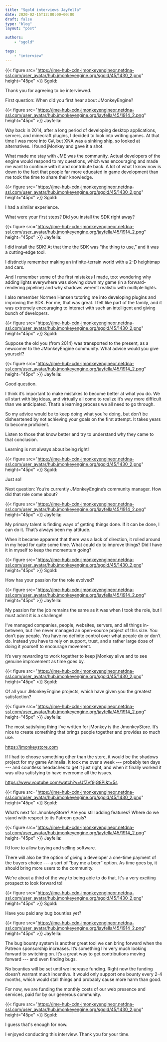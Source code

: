 ```yaml
---
title: "Sgold interviews Jayfella"
date: 2020-02-15T12:00:00+00:00
draft: false
type: "blog"
layout: "post"

authors:
    - "sgold"

tags:
    - "interview"
---
```


{{< figure src="https://jme-hub-cdn-jmonkeyengineor.netdna-ssl.com/user_avatar/hub.jmonkeyengine.org/sgold/45/1430_2.png" height="45px" >}}
Sgold:

Thank you for agreeing to be interviewed.

First question: When did you first hear about JMonkeyEngine?

{{< figure src="https://jme-hub-cdn-jmonkeyengineor.netdna-ssl.com/user_avatar/hub.jmonkeyengine.org/jayfella/45/1914_2.png" height="45px" >}}
Jayfella:

Way back in 2014, after a long period of developing desktop applications,
servers, and minecraft plugins, I decided to look into writing games.
At that time I was more into C#, but XNA was a sinking ship,
so looked at alternatives.
I found jMonkey and gave it a shot.

What made me stay with JME was the community.
Actual developers of the engine would respond to my questions,
which was encouraging and made me want to continue with it and contribute back.
A lot of what I know now is down to the fact that people far more educated
in game development than me took the time to share their knowledge.

{{< figure src="https://jme-hub-cdn-jmonkeyengineor.netdna-ssl.com/user_avatar/hub.jmonkeyengine.org/sgold/45/1430_2.png" height="45px" >}}
Sgold:

I had a similar experience.

What were your first steps? Did you install the SDK right away?

{{< figure src="https://jme-hub-cdn-jmonkeyengineor.netdna-ssl.com/user_avatar/hub.jmonkeyengine.org/jayfella/45/1914_2.png" height="45px" >}}
Jayfella:

I did install the SDK!
At that time the SDK was “the thing to use,” and it was a cutting-edge tool.

I distinctly remember making an infinite-terrain world with a
2-D heightmap and cars.

And I remember some of the first mistakes I made, too:
wondering why adding lights everywhere was slowing down my game
(in a forward-rendering pipeline) and why shadows weren’t realistic
with multiple lights.

I also remember Normen Hansen tutoring me into developing plugins
and improving the SDK.
For me, that was great.
I felt like part of the family, and it was extremely encouraging to
interact with such an intelligent and giving bunch of developers.

{{< figure src="https://jme-hub-cdn-jmonkeyengineor.netdna-ssl.com/user_avatar/hub.jmonkeyengine.org/sgold/45/1430_2.png" height="45px" >}}
Sgold:

Suppose the old you (from 2014) was transported to the present,
as a newcomer to the JMonkeyEngine community.
What advice would you give yourself?

{{< figure src="https://jme-hub-cdn-jmonkeyengineor.netdna-ssl.com/user_avatar/hub.jmonkeyengine.org/jayfella/45/1914_2.png" height="45px" >}}
Jayfella:

Good question.

I think it’s important to make mistakes to become better at what you do.
We all start with big ideas,
and virtually all come to realize it’s way more difficult than we anticipated.
That’s a learning process we all need to go through.

So my advice would be to keep doing what you’re doing,
but don’t be disheartened by not achieving your goals on the first attempt.
It takes years to become proficient.

Listen to those that know better and try to understand why they came to
that conclusion.

Learning is not always about being right!

{{< figure src="https://jme-hub-cdn-jmonkeyengineor.netdna-ssl.com/user_avatar/hub.jmonkeyengine.org/sgold/45/1430_2.png" height="45px" >}}
Sgold:

Just so!

Next question: You’re currently JMonkeyEngine’s community manager.
How did that role come about?

{{< figure src="https://jme-hub-cdn-jmonkeyengineor.netdna-ssl.com/user_avatar/hub.jmonkeyengine.org/jayfella/45/1914_2.png" height="45px" >}}
Jayfella:

My primary talent is finding ways of getting things done.
If it can be done, I can do it.
That’s always been my attitude.

When it became apparent that there was a lack of direction,
it rolled around in my head for quite some time.
What could do to improve things?
Did I have it in myself to keep the momentum going?

{{< figure src="https://jme-hub-cdn-jmonkeyengineor.netdna-ssl.com/user_avatar/hub.jmonkeyengine.org/sgold/45/1430_2.png" height="45px" >}}
Sgold:

How has your passion for the role evolved?

{{< figure src="https://jme-hub-cdn-jmonkeyengineor.netdna-ssl.com/user_avatar/hub.jmonkeyengine.org/jayfella/45/1914_2.png" height="45px" >}}
Jayfella:

My passion for the job remains the same as it was when I took the role,
but I must admit it is a challenge!

I’ve managed companies, people, websites, servers, and all things in-between,
but I’ve never managed an open-source project of this size.
You don’t pay people.
You have no definite control over what people do or don't do.
Instead you have to rely on support, trust, and a rather large dose of
doing it yourself to encourage movement.

It’s very rewarding to work together to keep jMonkey alive
and to see genuine improvement as time goes by.

{{< figure src="https://jme-hub-cdn-jmonkeyengineor.netdna-ssl.com/user_avatar/hub.jmonkeyengine.org/sgold/45/1430_2.png" height="45px" >}}
Sgold:

Of all your JMonkeyEngine projects,
which have given you the greatest satisfaction?

{{< figure src="https://jme-hub-cdn-jmonkeyengineor.netdna-ssl.com/user_avatar/hub.jmonkeyengine.org/jayfella/45/1914_2.png" height="45px" >}}
Jayfella:

The most satisfying thing I’ve written for jMonkey is the JmonkeyStore.
It’s nice to create something that brings people together and provides
so much use.

https://jmonkeystore.com

If I had to choose something other than the store, it would be the
shadows project for my game Animalia.
It took me over a week --- probably ten days ---
and countless headaches to get it just right, and when it finally worked
it was ultra satisfying to have overcome all the issues.

https://www.youtube.com/watch?v=UfZyf9jG8PI&t=5s

{{< figure src="https://jme-hub-cdn-jmonkeyengineor.netdna-ssl.com/user_avatar/hub.jmonkeyengine.org/sgold/45/1430_2.png" height="45px" >}}
Sgold:

What’s next for JmonkeyStore?
Are you still adding features?
Where do we stand with respect to its Patreon goals?

{{< figure src="https://jme-hub-cdn-jmonkeyengineor.netdna-ssl.com/user_avatar/hub.jmonkeyengine.org/jayfella/45/1914_2.png" height="45px" >}}
Jayfella:

I’d love to allow buying and selling software.

There will also be the option of giving a developer a one-time payment
of the buyers choice --- a sort of “buy me a beer” option.
As time goes by, it should bring more users to the community.

We’re about a third of the way to being able to do that.
It's a very exciting prospect to look forward to!

{{< figure src="https://jme-hub-cdn-jmonkeyengineor.netdna-ssl.com/user_avatar/hub.jmonkeyengine.org/sgold/45/1430_2.png" height="45px" >}}
Sgold:

Have you paid any bug bounties yet?

{{< figure src="https://jme-hub-cdn-jmonkeyengineor.netdna-ssl.com/user_avatar/hub.jmonkeyengine.org/jayfella/45/1914_2.png" height="45px" >}}
Jayfella:

The bug bounty system is another great
tool we can bring forward when the Patreon sponsorship increases.
It’s something I’m very much looking forward to switching on.
It’s a great way to get contributions moving forward --- and even finding bugs.

No bounties will be set until we increase funding.
Right now the funding doesn’t warrant much incentive.
It would only support one bounty every 2-4 months,
which would stall things and probably cause more harm than good.

For now, we are funding the monthly costs of our web presence and services,
paid for by our generous community.

{{< figure src="https://jme-hub-cdn-jmonkeyengineor.netdna-ssl.com/user_avatar/hub.jmonkeyengine.org/sgold/45/1430_2.png" height="45px" >}}
Sgold:

I guess that's enough for now.

I enjoyed conducting this interview.  Thank you for your time.